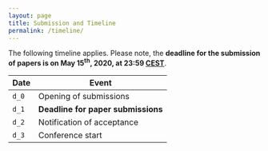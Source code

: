 ```yaml
---
layout: page
title: Submission and Timeline
permalink: /timeline/
---
```


The following timeline applies.
Please note, the **deadline for the submission of papers is on May 15<sup>th</sup>, 2020, at 23:59 [CEST](https://time.is/CEST)**.

| Date       | Event                                  |
|------------|----------------------------------------|
| `d_0` | Opening of submissions                 |
| `d_1` | **Deadline for paper submissions**     |
| `d_2` | Notification of acceptance             |
| `d_3` | Conference start                       |
